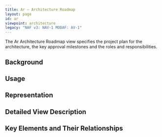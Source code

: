 ```yaml
---
title: Ar – Architecture Roadmap
layout: page
id: ar
viewpoint: architecture
legacy: "NAF v3: NAV-1 MODAF: AV-1"
---
```



The Ar Architecture Roadmap view specifies the project plan for the
architecture, the key approval milestones and the roles and
responsibilities.

## Background

## Usage

## Representation

## Detailed View Description

## Key Elements and Their Relationships



